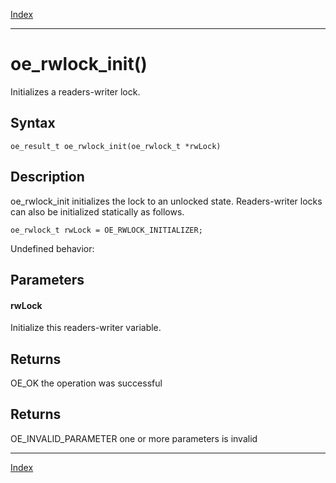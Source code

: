 [Index](index.md)

---
# oe_rwlock_init()

Initializes a readers-writer lock.

## Syntax

    oe_result_t oe_rwlock_init(oe_rwlock_t *rwLock)
## Description 

oe_rwlock_init initializes the lock to an unlocked state. Readers-writer locks can also be initialized statically as follows.

```
oe_rwlock_t rwLock = OE_RWLOCK_INITIALIZER;
```



Undefined behavior:



## Parameters

#### rwLock

Initialize this readers-writer variable.

## Returns

OE_OK the operation was successful

## Returns

OE_INVALID_PARAMETER one or more parameters is invalid

---
[Index](index.md)

